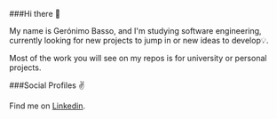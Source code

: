 ###Hi there 👋

My name is Gerónimo Basso, and I'm studying software engineering, currently looking for new projects to jump in or new ideas to develop💡.

Most of the work you will see on my repos is for university or personal projects.

###Social Profiles ✌️

Find me on [Linkedin](https://www.linkedin.com/in/gerónimo-basso-04abb7230/).
